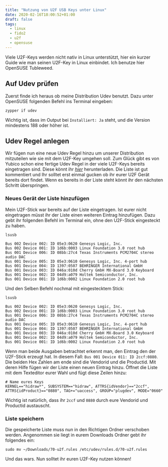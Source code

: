 ```yaml
---
title: "Nutzung von U2F USB Keys unter Linux"
date: 2020-02-16T18:00:52+01:00
draft: false
tags:
  - linux
  - fido2
  - u2f
  - opensuse
---
```


Viele U2F-Keys werden nicht nativ in Linux unterstützt, hier ein kurzer
Guide wie man seinen U2F-Key in Linux einbindet. Ich benutze hier
OpenSUSE Tubleweed.

## Auf Udev prüfen

Zuerst finde ich heraus ob meine Distribution Udev benutzt. Dazu unter
OpenSUSE folgenden Befehl ins Terminal eingeben:

``` shell
zypper if udev
```

Wichtig ist, dass im Output bei `Installiert: Ja` steht, und die Version
mindestens 188 oder höher ist.

## Udev Regel anlegen

Wir fügen nun eine neue Udev Regel hinzu um unserer Distribution
mitzuteilen wie sie mit dem U2F-Key umgehen soll. Zum Glück gibt es von
Yubico schon eine fertige Udev Regel in der viele U2F-Keys bereits
eingetragen sind. Diese könnt ihr
[*hier*](https://github.com/Yubico/libu2f-host/blob/master/70-u2f.rules "Yubico Udev Liste")
herunterladen. Die Liste ist gut kommentiert und Ihr solltet erst einmal
gucken ob ihr eurer U2F Gerät bereits dort findet. Wenn es bereits in
der Liste steht könnt ihr den nächsten Schritt überspringen.

### Neues Gerät der Liste hinzufügen

Mein U2F-Stick war bereits auf der Liste eingetragen. Ist eurer nicht
eingetragen müsst ihr der Liste einen weiteren Eintrag hinzufügen. Dazu
gebt ihr folgenden Befehl im Terminal ein, ohne den U2F-Stick
eingesteckt zu haben.

``` shell
lsusb
```

``` shell
Bus 002 Device 002: ID 05e3:0620 Genesys Logic, Inc.
Bus 002 Device 001: ID 1d6b:0003 Linux Foundation 3.0 root hub
Bus 001 Device 006: ID 08bb:27c4 Texas Instruments PCM2704C stereo audio DAC
Bus 001 Device 005: ID 05e3:0610 Genesys Logic, Inc. 4-port hub
Bus 001 Device 004: ID 1397:0507 BEHRINGER International GmbH
Bus 001 Device 003: ID 046a:010d Cherry GmbH MX-Board 3.0 Keyboard
Bus 001 Device 002: ID 04d9:a079 Holtek Semiconductor, Inc.
Bus 001 Device 001: ID 1d6b:0002 Linux Foundation 2.0 root hub
```

Und den Selben Befehl nochmal mit eingestecktem Stick:

``` shell
lsusb
```

``` shell
Bus 002 Device 002: ID 05e3:0620 Genesys Logic, Inc.
Bus 002 Device 001: ID 1d6b:0003 Linux Foundation 3.0 root hub
Bus 001 Device 006: ID 08bb:27c4 Texas Instruments PCM2704C stereo audio DAC
Bus 001 Device 005: ID 05e3:0610 Genesys Logic, Inc. 4-port hub
Bus 001 Device 004: ID 1397:0507 BEHRINGER International GmbH
Bus 001 Device 003: ID 046a:010d Cherry GmbH MX-Board 3.0 Keyboard
Bus 001 Device 002: ID 04d9:a079 Holtek Semiconductor, Inc.
Bus 001 Device 001: ID 1d6b:0002 Linux Foundation 2.0 root hub
```

Wenn man beide Ausgaben betrachtet erkennt man, den Eintrag den der
U2F-Stick erzeugt hat. In diesem Fall:
`Bus 001 Device 011: ID 2ccf:0880`. Die beiden Hex Zahlen am ende sind
die Vendorid und die Productid. Mit deren Hilfe fügen wir der Liste
einen neuen Eintrag hinzu. Öffnet die Liste mit dem Texteditor eurer
Wahl und fügt diese Zeilen hinzu:

``` shell
# Name eures Keys
KERNEL=="hidraw*", SUBSYSTEM=="hidraw", ATTRS{idVendor}=="2ccf", ATTRS{idProduct}=="0880", TAG+="uaccess", GROUP="plugdev", MODE="0660"
```


Wichtig ist natürlich, dass ihr `2ccf` und `0880` durch eure Vendorid
und Productid austauscht.

### Liste speichern

Die gespeicherte Liste muss nun in den Richtigen Ordner verschoben
werden. Angenommen sie liegt in eurem Downloads Ordner gebt ihr
folgendes ein:

``` shell
sudo mv ~/Downloads/70-u2f.rules /etc/udev/rules.d/70-u2f.rules
```

Und das wars. Nun solltet ihr euren U2F-Key nutzen können!

